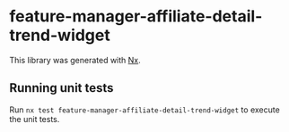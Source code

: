 # feature-manager-affiliate-detail-trend-widget

This library was generated with [Nx](https://nx.dev).

## Running unit tests

Run `nx test feature-manager-affiliate-detail-trend-widget` to execute the unit tests.

